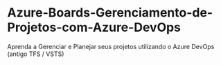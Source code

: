 # Azure-Boards-Gerenciamento-de-Projetos-com-Azure-DevOps
Aprenda a Gerenciar e Planejar seus projetos utilizando o Azure DevOps (antigo TFS / VSTS)
